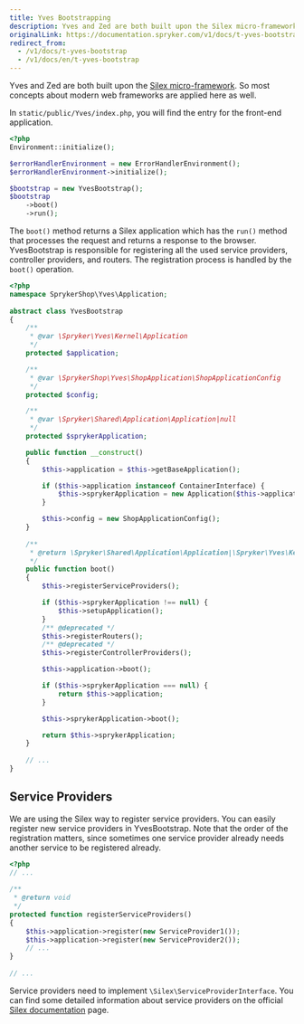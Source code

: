 ```yaml
---
title: Yves Bootstrapping
description: Yves and Zed are both built upon the Silex micro-framework. So most concepts about modern web frameworks apply here as well.
originalLink: https://documentation.spryker.com/v1/docs/t-yves-bootstrap
redirect_from:
  - /v1/docs/t-yves-bootstrap
  - /v1/docs/en/t-yves-bootstrap
---
```


<!--used to be: http://spryker.github.io/tutorials/yves/yves-bootstrapping/-->
Yves and Zed are both built upon the [Silex micro-framework](https://silex.symfony.com/doc/2.0/). So most concepts about modern web frameworks are applied here as well.

In `static/public/Yves/index.php`, you will find the entry for the front-end application.

```php
<?php
Environment::initialize();

$errorHandlerEnvironment = new ErrorHandlerEnvironment();
$errorHandlerEnvironment->initialize();

$bootstrap = new YvesBootstrap();
$bootstrap
    ->boot()
    ->run();
```

The `boot()` method returns a Silex application which has the `run()` method that processes the request and returns a response to the browser. YvesBootstrap is responsible for registering all the used service providers, controller providers, and routers. The registration process is handled by the `boot()` operation.

```php
<?php
namespace SprykerShop\Yves\Application;
 
abstract class YvesBootstrap
{
    /**
     * @var \Spryker\Yves\Kernel\Application
     */
    protected $application;

    /**
     * @var \SprykerShop\Yves\ShopApplication\ShopApplicationConfig
     */
    protected $config;

    /**
     * @var \Spryker\Shared\Application\Application|null
     */
    protected $sprykerApplication;

    public function __construct()
    {
        $this->application = $this->getBaseApplication();

        if ($this->application instanceof ContainerInterface) {
            $this->sprykerApplication = new Application($this->application);
        }

        $this->config = new ShopApplicationConfig();
    }
 
    /**
     * @return \Spryker\Shared\Application\Application|\Spryker\Yves\Kernel\Application
     */
    public function boot()
    {
        $this->registerServiceProviders();

        if ($this->sprykerApplication !== null) {
            $this->setupApplication();
        }
        /** @deprecated */
        $this->registerRouters();
        /** @deprecated */
        $this->registerControllerProviders();

        $this->application->boot();

        if ($this->sprykerApplication === null) {
            return $this->application;
        }

        $this->sprykerApplication->boot();

        return $this->sprykerApplication;
    }
 
    // ...
}
```

## Service Providers
We are using the Silex way to register service providers. You can easily register new service providers in YvesBootstrap. Note that the order of the registration matters, since sometimes one service provider already needs another service to be registered already.

```php
<?php
// ...
 
/**
 * @return void
 */
protected function registerServiceProviders()
{
    $this->application->register(new ServiceProvider1());
    $this->application->register(new ServiceProvider2());
    // ...
}
 
// ...
```

Service providers need to implement `\Silex\ServiceProviderInterface`. You can find some detailed information about service providers on the official [Silex documentation](https://silex.symfony.com/doc/2.0/providers.html) page.
